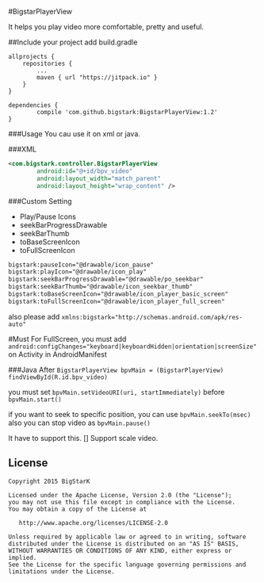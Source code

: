 #BigstarPlayerView

It helps you play video more comfortable, pretty and useful.


##Include your project
add build.gradle
```
allprojects {
	repositories {
		...
		maven { url "https://jitpack.io" }
	}
}
```
```
dependencies {
        compile 'com.github.bigstark:BigstarPlayerView:1.2'
}
```



###Usage
You cau use it on xml or java.


###XML
```xml
<com.bigstark.controller.BigstarPlayerView
        android:id="@+id/bpv_video"
        android:layout_width="match_parent"
        android:layout_height="wrap_content" />
```

###Custom Setting
- Play/Pause Icons
- seekBarProgressDrawable
- seekBarThumb
- toBaseScreenIcon
- toFullScreenIcon

```xml
bigstark:pauseIcon="@drawable/icon_pause"
bigstark:playIcon="@drawable/icon_play"
bigstark:seekBarProgressDrawable="@drawable/po_seekbar"
bigstark:seekBarThumb="@drawable/icon_seekbar_thumb"
bigstark:toBaseScreenIcon="@drawable/icon_player_basic_screen"
bigstark:toFullScreenIcon="@drawable/icon_player_full_screen"
```

also please add `xmlns:bigstark="http://schemas.android.com/apk/res-auto"`

#Must
For FullScreen, you must add `android:configChanges="keyboard|keyboardHidden|orientation|screenSize"` on Activity in AndroidManifest

###Java
After `BigstarPlayerView bpvMain = (BigstarPlayerView) findViewById(R.id.bpv_video)`


you must set `bpvMain.setVideoURI(uri, startImmediately)` before `bpvMain.start()`

if you want to seek to specific position, you can use `bpvMain.seekTo(msec)`
also you can stop video as `bpvMain.pause()`

It have to support this.
[] Support scale video.


License
-------

    Copyright 2015 BigStarK

    Licensed under the Apache License, Version 2.0 (the "License");
    you may not use this file except in compliance with the License.
    You may obtain a copy of the License at

       http://www.apache.org/licenses/LICENSE-2.0

    Unless required by applicable law or agreed to in writing, software
    distributed under the License is distributed on an "AS IS" BASIS,
    WITHOUT WARRANTIES OR CONDITIONS OF ANY KIND, either express or implied.
    See the License for the specific language governing permissions and
    limitations under the License.
